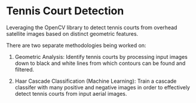 # Tennis Court Detection

Leveraging the OpenCV library to detect tennis courts from overhead satellite images based on distinct geometric features.

There are two separate methodologies being worked on:

1) Geometric Analysis: Identify tennis courts by processing input images down to black and white lines from which contours can be found and filtered.

2) Haar Cascade Classification (Machine Learning): Train a cascade classifer with many positive and negative images in order to effectively detect tennis courts from input aerial images.

